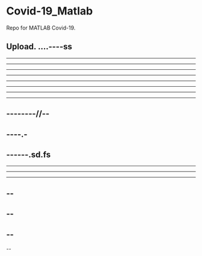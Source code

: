 # Covid-19_Matlab

Repo for MATLAB Covid-19.

Upload.
....----ss
------
----------
----------
----
----------
----------
-------------
---------
--------------
--------//--
---------
----.-
----
------.sd.fs
----
----
----------
---------
--
--
--
--
--
----

--
